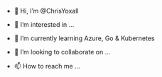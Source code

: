 - 👋 Hi, I’m @ChrisYoxall

- 👀 I’m interested in ...

- 🌱 I’m currently learning Azure, Go & Kubernetes

- 💞️ I’m looking to collaborate on ...

- 📫 How to reach me ...

<!---
ChrisYoxall/ChrisYoxall is a ✨ special ✨ repository because its `README.md` (this file) appears on your GitHub profile.
You can click the Preview link to take a look at your changes.
--->
